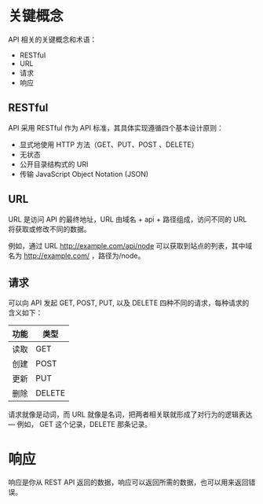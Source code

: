 # 关键概念

API 相关的关键概念和术语：

-   RESTful
-   URL
-   请求
-   响应

## RESTful

API 采用 RESTful 作为 API 标准，其具体实现遵循四个基本设计原则：

-   显式地使用 HTTP 方法（GET、PUT、POST 、DELETE）
-   无状态
-   公开目录结构式的 URI
-   传输 JavaScript Object Notation (JSON)

## URL

URL 是访问 API 的最终地址，URL 由域名 + api + 路径组成，访问不同的 URL 将获取或修改不同的数据。

例如，通过 URL http://example.com/api/node 可以获取到站点的列表，其中域名为 http://example.com/ ，路径为/node。

## 请求

可以向 API 发起 GET, POST, PUT, 以及 DELETE 四种不同的请求，每种请求的含义如下：

| 功能 | 类型   |
| ---- | ------ |
| 读取 | GET    |
| 创建 | POST   |
| 更新 | PUT    |
| 删除 | DELETE |

请求就像是动词，而 URL 就像是名词，把两者相关联就形成了对行为的逻辑表达 — 例如， GET 这个记录，DELETE 那条记录。

# 响应

响应是你从 REST API 返回的数据，响应可以返回所需的数据，也可以用来返回错误。
